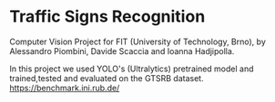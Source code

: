 # Traffic Signs Recognition
Computer Vision Project for FIT (University of Technology, Brno), by Alessandro Piombini, Davide Scaccia and Ioanna Hadjipolla. 

In this project we used YOLO's (Ultralytics) pretrained model and trained,tested and evaluated on the GTSRB dataset.
https://benchmark.ini.rub.de/
